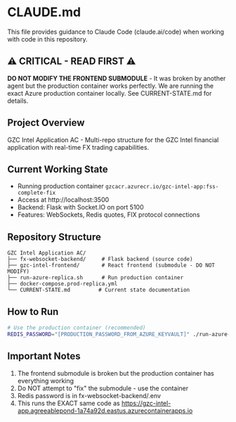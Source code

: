 # CLAUDE.md

This file provides guidance to Claude Code (claude.ai/code) when working with code in this repository.

## ⚠️ CRITICAL - READ FIRST ⚠️
**DO NOT MODIFY THE FRONTEND SUBMODULE** - It was broken by another agent but the production container works perfectly. We are running the exact Azure production container locally. See CURRENT-STATE.md for details.

## Project Overview

GZC Intel Application AC - Multi-repo structure for the GZC Intel financial application with real-time FX trading capabilities.

## Current Working State
- Running production container `gzcacr.azurecr.io/gzc-intel-app:fss-complete-fix`
- Access at http://localhost:3500
- Backend: Flask with Socket.IO on port 5100
- Features: WebSockets, Redis quotes, FIX protocol connections

## Repository Structure
```
GZC Intel Application AC/
├── fx-websocket-backend/     # Flask backend (source code)
├── gzc-intel-frontend/       # React frontend (submodule - DO NOT MODIFY)
├── run-azure-replica.sh      # Run production container
├── docker-compose.prod-replica.yml
└── CURRENT-STATE.md         # Current state documentation
```

## How to Run
```bash
# Use the production container (recommended)
REDIS_PASSWORD="[PRODUCTION_PASSWORD_FROM_AZURE_KEYVAULT]" ./run-azure-replica.sh
```

## Important Notes
1. The frontend submodule is broken but the production container has everything working
2. Do NOT attempt to "fix" the submodule - use the container
3. Redis password is in fx-websocket-backend/.env
4. This runs the EXACT same code as https://gzc-intel-app.agreeablepond-1a74a92d.eastus.azurecontainerapps.io